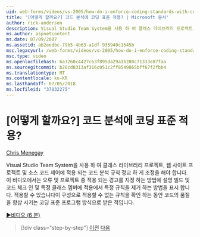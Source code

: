 ```yaml
---
uid: web-forms/videos/vs-2005/how-do-i-enforce-coding-standards-with-code-analysis
title: '[어떻게 할까요?] 코드 분석에 코딩 표준 적용? | Microsoft 문서'
author: rick-anderson
description: Visual Studio Team System을 사용 하 여 클래스 라이브러리 프로젝트, 웹 사이트 프로젝트 및 소스 코드 co에 적용 되는 코드 분석 규칙을 통해 세밀 하 게 제어 해야 하는 중...
ms.author: aspnetcontent
ms.date: 07/09/2007
ms.assetid: ab2eedbc-79b5-4b63-a1df-935940c1545b
msc.legacyurl: /web-forms/videos/vs-2005/how-do-i-enforce-coding-standards-with-code-analysis
msc.type: video
ms.openlocfilehash: 6a3260c4427cb3f895da29a1b280c71333e87faa
ms.sourcegitcommit: b28cd0313af316c051c2ff8549865bff67f2fbb4
ms.translationtype: MT
ms.contentlocale: ko-KR
ms.lasthandoff: 07/05/2018
ms.locfileid: "37832275"
---
```

<a name="how-do-i-enforce-coding-standards-with-code-analysis"></a>[어떻게 할까요?] 코드 분석에 코딩 표준 적용?
====================
[Chris Menegay](https://twitter.com/CMenegay)

Visual Studio Team System을 사용 하 여 클래스 라이브러리 프로젝트, 웹 사이트 프로젝트 및 소스 코드 제어에 적용 되는 코드 분석 규칙 정교 하 게 조정을 해야 합니다. 이 비디오에서는 오류 및 프로젝트 중 적용 되는 경고를 지정 하는 방법에 설명 빌드 및 코드 체크 인 및 특정 클래스 멤버에 적용에서 특정 규칙을 제거 하는 방법을 표시 합니다. 적용할 수 있습니다이 구성으로 적용할 수 없는 규칙을 확인 하는 동안 코드의 품질을 향상 시키는 코딩 표준 프로그램 방식으로 받은 적입니다.

[&#9654;비디오 (6 분)](https://channel9.msdn.com/Blogs/ASP-NET-Site-Videos/how-do-i-enforce-coding-standards-with-code-analysis)

> [!div class="step-by-step"]
> [이전](how-do-i-set-up-distributed-load-testing-for-high-volume-tests.md)
> [다음](how-do-i-use-generic-tests.md)
